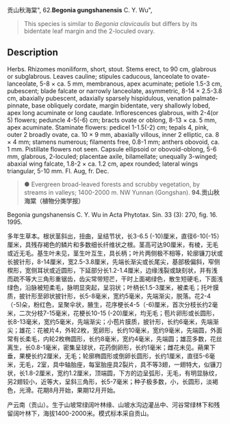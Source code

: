 贡山秋海棠",
62.**Begonia gungshanensis** C. Y. Wu",

> This species is similar to *Begonia clavicaulis* but differs by its bidentate leaf margin and the 2-loculed ovary.

## Description
Herbs. Rhizomes moniliform, short, stout. Stems erect, to 90 cm, glabrous or subglabrous. Leaves cauline; stipules caducous, lanceolate to ovate-lanceolate, 5-8 × ca. 5 mm, membranous, apex acuminate; petiole 1.5-3 cm, pubescent; blade falcate or narrowly lanceolate, asymmetric, 8-14 × 2.5-3.8 cm, abaxially pubescent, adaxially sparsely hispidulous, venation palmate-pinnate, base obliquely cordate, margin bidentate, very shallowly lobed, apex long acuminate or long caudate. Inflorescences glabrous, with 2-4(or 5) flowers; peduncle 4-5(-6) cm; bracts ovate or oblong, 8-13 × ca. 5 mm, apex acuminate. Staminate flowers: pedicel 1-1.5(-2) cm; tepals 4, pink, outer 2 broadly ovate, ca. 10 × 9 mm, abaxially villous, inner 2 elliptic, ca. 8 × 4 mm; stamens numerous; filaments free, 0.8-1 mm; anthers obovoid, ca. 1 mm. Pistillate flowers not seen. Capsule ellipsoid or obovoid-oblong, 5-6 mm, glabrous, 2-loculed; placentae axile, bilamellate; unequally 3-winged; abaxial wing falcate, 1.8-2 × ca. 1.2 cm, apex rounded; lateral wings triangular, 5-10 mm. Fl. Aug, fr. Dec.

> ● Evergreen broad-leaved forests and scrubby vegetation, by streams in valleys; 1400-2000 m. NW Yunnan (Gongshan).
**94.贡山秋海棠（植物分类学报）**

Begonia gungshanensis C. Y. Wu in Acta Phytotax. Sin. 33 (3): 270, fig. 16. 1995.

多年生草本。根状茎斜出，扭曲，呈结节状，长3-6.5 (-10)厘米，直径6-10(-15）厘米，具残存褐色的鳞片和多数细长纤维状之根。茎高可达90厘米，有棱，无毛或近无毛。基生叶未见，茎生叶互生，具长柄；叶片两侧极不相等，轮廓镰刀状或长披针形，8-14厘米，宽2.5-3.8厘米，先端长渐尖或长尾尖，基部极偏斜，窄侧楔形，宽侧耳状或近圆形，下延部分长1.2-1.4厘米，边缘浅裂或缺刻状，并有浅而疏不等大三角形重锯齿，齿尖常带短芒，干时上面褐绿色，散生短硬毛，下面浅绿色，沿脉被短柔毛，脉明显突起，呈羽状；叶柄长1.5-3厘米，被柔毛；托叶膜质，披针形至卵状披针形，长5-8毫米，宽约5毫米，先端渐尖，脱落。花2-4（-5)朵，粉红色，呈聚伞状，腋生，花序梗长4-5（-6)厘米，首次分枝长约2毫米，二次分枝7-15毫米，花梗长10-15 (-20)厘米，均无毛；苞片卵形或长圆形，长8-13毫米，宽约5毫米，先端渐尖；小苞片膜质，披针形，长约6毫米，先端渐尖；雄花：花被片4，外轮2枚，宽卵形，长约10毫米，宽约9毫米，先端圆，外面常有长柔毛，内轮2枚椭圆形，长约8毫米，宽约4毫米，先端圆；雄蕊多数，花丝离生，长0.8-1毫米，密集呈球状，花药倒卵形，长约1毫米；雌花未见。蒴果下垂，果梗长约2厘米，无毛；轮廓椭圆形或倒卵长圆形，长约1厘米，直径5-6毫米，无毛，2室，具中轴胎座，每室胎座具2裂片，具不等3翅，一翅特大，似镰刀状，长1.8-2厘米，宽约1.2厘米，顶端圆，下方的边呈弧形，无毛，有明显脉纹，另2翅较小，近等大，呈斜三角形，长5-7毫米；种子极多数，小，长圆形，淡褐色，光滑。花期8月开始，果期12月开始。

产云南（贡山）。生于山坡常绿阔叶林缘、山坡水沟边灌丛中、河谷常绿林下和残留阔叶林下，海拔1400-2000米。模式标本采自贡山。
